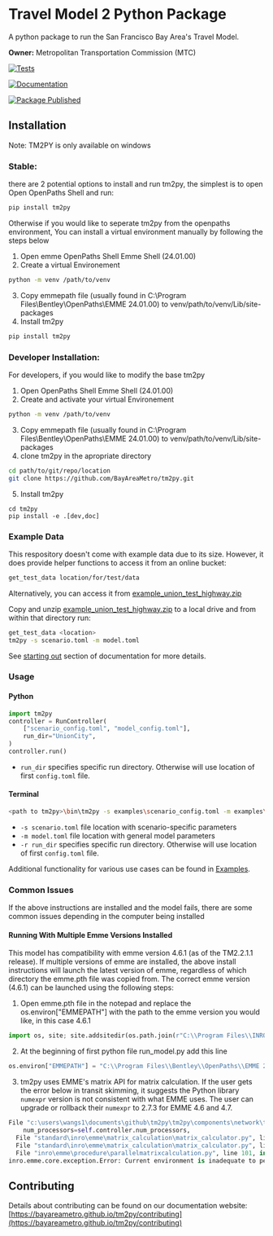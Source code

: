 # Travel Model 2 Python Package

A python package to run the San Francisco Bay Area's Travel Model.

**Owner:** Metropolitan Transportation Commission (MTC)

[![Tests](https://github.com/BayAreaMetro/tm2py/actions/workflows/test.yml/badge.svg?branch=develop)](https://github.com/BayAreaMetro/tm2py/actions/workflows/test.yml)

[![Documentation](https://github.com/BayAreaMetro/tm2py/actions/workflows/docs.yml/badge.svg?branch=develop)](https://github.com/BayAreaMetro/tm2py/actions/workflows/docs.yml)

[![Package Published](https://github.com/BayAreaMetro/tm2py/actions/workflows/publish.yml/badge.svg?branch=develop)](https://github.com/BayAreaMetro/tm2py/actions/workflows/publish.yml)

## Installation
Note: TM2PY is only available on windows

### Stable:
there are 2 potential options to install and run tm2py, 
the simplest is to open Open OpenPaths Shell and run:
```bash
pip install tm2py
```

Otherwise if you would like to seperate tm2py from the openpaths environment, You can install a virtual environment manually by following the steps below

1) Open emme OpenPaths Shell Emme Shell (24.01.00)
2) Create a virtual Environement 
```bash
python -m venv /path/to/venv
```
3) Copy emmepath file (usually found in C:\Program Files\Bentley\OpenPaths\EMME 24.01.00) to venv/path/to/venv/Lib/site-packages
4) Install tm2py 
```bash
pip install tm2py
```

### Developer Installation:
For developers, if you would like to modify the base tm2py
1) Open OpenPaths Shell Emme Shell (24.01.00)
2) Create and activate your virtual Environement 
```bash
python -m venv /path/to/venv
```

3) Copy emmepath file (usually found in C:\Program Files\Bentley\OpenPaths\EMME 24.01.00) to venv/path/to/venv/Lib/site-packages
4) clone tm2py in the apropriate directory
```bash
cd path/to/git/repo/location
git clone https://github.com/BayAreaMetro/tm2py.git
```
5) Install tm2py
```
cd tm2py
pip install -e .[dev,doc]
```

 
### Example Data

This respository doesn't come with example data due to its size. However, it does provide helper functions to access it from an online bucket:
```bash
get_test_data location/for/test/data
```

Alternatively, you can access it from [example_union_test_highway.zip](https://mtcdrive.box.com/s/3entr016e9teq2wt46x1os3fjqylfoge)

Copy and unzip [example_union_test_highway.zip](https://mtcdrive.box.com/s/3entr016e9teq2wt46x1os3fjqylfoge) to a local
drive and from within that directory run:
```sh
get_test_data <location>
tm2py -s scenario.toml -m model.toml
```

See [starting out](http://bayareametro.github.com/tm2py) section of documentation for more details.

### Usage

#### Python

```python
import tm2py
controller = RunController(
    ["scenario_config.toml", "model_config.toml"],
    run_dir="UnionCity",
)
controller.run()
```

- `run_dir` specifies specific run directory. Otherwise will use location of first `config.toml` file.

#### Terminal

```sh
<path to tm2py>\bin\tm2py -s examples\scenario_config.toml -m examples\model.toml [-r <location>]
```

- `-s scenario.toml` file location with scenario-specific parameters
- `-m model.toml` file location with general model parameters
- `-r run_dir` specifies specific run directory. Otherwise will use location of first `config.toml` file.

Additional functionality for various use cases can be found in [Examples](examples).

### Common Issues
If the above instructions are installed and the model fails, there are some common issues depending in the computer being installed 

#### Running With Multiple Emme Versions Installed
This model has compatibility with emme version 4.6.1 (as of the TM2.2.1.1 release). If multiple versions of emme are installed, the above install instructions will launch the latest version of emme, regardless of which directory the emme.pth file was copied from. The correct emme version (4.6.1) can be launched using the following steps:
1) Open emme.pth file in the notepad and replace the os.environ["EMMEPATH"] with the path to the emme version you would like, in this case 4.6.1
```python
import os, site; site.addsitedir(os.path.join(r"C:\\Program Files\\INRO\\Emme\\Emme 4\\Emme-4.6.1", "Python37/Lib/site-packages"))
```
2) At the beginning of first python file run_model.py add this line
```python
os.environ["EMMEPATH"] = "C:\\Program Files\\Bentley\\OpenPaths\\EMME 24.01.00"
```

3) tm2py uses EMME's matrix API for matrix calculation. If the user gets the error below in transit skimming, it suggests the Python library `numexpr` version is not consistent with what EMME uses. The user can upgrade or rollback their `numexpr` to 2.7.3 for EMME 4.6 and 4.7.
```python
File "c:\users\wangs1\documents\github\tm2py\tm2py\components\network\transit\transit_skim.py", line 341, in _calc_xfer_wait
    num_processors=self.controller.num_processors,
  File "standard\inro\emme\matrix_calculation\matrix_calculator.py", line 212, in __call__
  File "standard\inro\emme\matrix_calculation\matrix_calculator.py", line 246, in _matrix_calculator
  File "inro\emme\procedure\parallelmatrixcalculation.py", line 101, in __init__
inro.emme.core.exception.Error: Current environment is inadequate to perform a parallel matrix calculation
```

## Contributing

Details about contributing can be found on our documentation website: [https://bayareametro.github.io/tm2py/contributing](https://bayareametro.github.io/tm2py/contributing)
